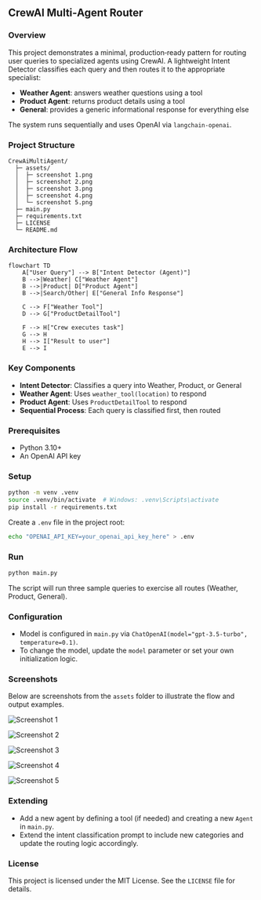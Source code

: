 
## CrewAI Multi‑Agent Router

### Overview

This project demonstrates a minimal, production‑ready pattern for routing user queries to specialized agents using CrewAI. A lightweight Intent Detector classifies each query and then routes it to the appropriate specialist:

- **Weather Agent**: answers weather questions using a tool
- **Product Agent**: returns product details using a tool
- **General**: provides a generic informational response for everything else

The system runs sequentially and uses OpenAI via `langchain-openai`.

### Project Structure

```
CrewAiMultiAgent/
  ├─ assets/
  │  ├─ screenshot 1.png
  │  ├─ screenshot 2.png
  │  ├─ screenshot 3.png
  │  ├─ screenshot 4.png
  │  └─ screenshot 5.png
  ├─ main.py
  ├─ requirements.txt
  ├─ LICENSE
  └─ README.md
```

### Architecture Flow

```mermaid
flowchart TD
    A["User Query"] --> B["Intent Detector (Agent)"]
    B -->|Weather| C["Weather Agent"]
    B -->|Product| D["Product Agent"]
    B -->|Search/Other| E["General Info Response"]

    C --> F["Weather Tool"]
    D --> G["ProductDetailTool"]

    F --> H["Crew executes task"]
    G --> H
    H --> I["Result to user"]
    E --> I
```

### Key Components

- **Intent Detector**: Classifies a query into Weather, Product, or General
- **Weather Agent**: Uses `weather_tool(location)` to respond
- **Product Agent**: Uses `ProductDetailTool` to respond
- **Sequential Process**: Each query is classified first, then routed

### Prerequisites

- Python 3.10+
- An OpenAI API key

### Setup

```bash
python -m venv .venv
source .venv/bin/activate  # Windows: .venv\Scripts\activate
pip install -r requirements.txt
```

Create a `.env` file in the project root:

```bash
echo "OPENAI_API_KEY=your_openai_api_key_here" > .env
```

### Run

```bash
python main.py
```

The script will run three sample queries to exercise all routes (Weather, Product, General).

### Configuration

- Model is configured in `main.py` via `ChatOpenAI(model="gpt-3.5-turbo", temperature=0.1)`.
- To change the model, update the `model` parameter or set your own initialization logic.

### Screenshots

Below are screenshots from the `assets` folder to illustrate the flow and output examples.

![Screenshot 1](assets/screenshot%201.png)

![Screenshot 2](assets/screenshot%202.png)

![Screenshot 3](assets/screenshot%203.png)

![Screenshot 4](assets/screenshot%204.png)

![Screenshot 5](assets/screenshot%205.png)

### Extending

- Add a new agent by defining a tool (if needed) and creating a new `Agent` in `main.py`.
- Extend the intent classification prompt to include new categories and update the routing logic accordingly.

### License

This project is licensed under the MIT License. See the `LICENSE` file for details.
